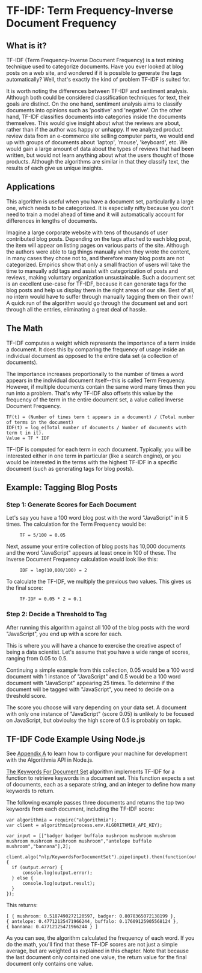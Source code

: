 # TF-IDF: Term Frequency-Inverse Document Frequency
## What is it?
TF-IDF (Term Frequency-Inverse Document Frequency) is a text mining technique used to categorize documents. Have you ever looked at blog posts on a web site, and wondered if it is possible to generate the tags automatically? Well, that's exactly the kind of problem TF-IDF is suited for.

It is worth noting the differences between TF-IDF and sentiment analysis. Although both could be considered classification techniques for text, their goals are distinct. On the one hand, sentiment analysis aims to classify documents into opinions such as 'positive' and 'negative'. On the other hand, TF-IDF classifies documents into categories inside the documents themselves. This would give insight about what the reviews are about, rather than if the author was happy or unhappy. If we analyzed product review data from an e-commerce site selling computer parts, we would end up with groups of documents about 'laptop', 'mouse', 'keyboard', etc. We would gain a large amount of data about the types of reviews that had been written, but would not learn anything about what the users thought of those products. Although the algorithms are similar in that they classify text, the results of each give us unique insights.

## Applications
This algorithm is useful when you have a document set, particularlly a large one, which needs to be categorized. It is especially nifty because you don't need to train a model ahead of time and it will automatically account for differences in lengths of documents.

Imagine a large corporate website with tens of thousands of user contributed blog posts. Depending on the tags attached to each blog post, the item will appear on listing pages on various parts of the site. Although the authors were able to tag things manually when they wrote the content, in many cases they chose not to, and therefore many blog posts are not categorized. Empirics show that only a small fraction of users will take the time to manually add tags and assist with categorization of posts and reviews, making voluntary organization unsustainable. Such a document set is an excellent use-case for TF-IDF, because it can generate tags for the blog posts and help us display them in the right areas of our site. Best of all, no intern would have to suffer through manually tagging them on their own! A quick run of the algorithm would go through the document set and sort through all the entries, eliminating a great deal of hassle.

## The Math
TF-IDF computes a weight which represents the importance of a term inside a document. It does this by comparing the frequency of usage inside an individual document as opposed to the entire data set (a collection of documents).

The importance increases proportionally to the number of times a word appears in the individual document itself--this is called Term Frequency. However, if multiple documents contain the same word many times then you run into a problem. That's why TF-IDF also offsets this value by the frequency of the term in the entire document set, a value called Inverse Document Frequency.

```
TF(t) = (Number of times term t appears in a document) / (Total number of terms in the document)
IDF(t) = log_e(Total number of documents / Number of documents with term t in it).
Value = TF * IDF
```

TF-IDF is computed for each term in each document. Typically, you will be interested either in one term in particular (like a search engine), or you would be interested in the terms with the highest TF-IDF in a specific document (such as generating tags for blog posts).

## Example: Tagging Blog Posts
### Step 1: Generate Scores for Each Document

Let's say you have a 100 word blog post with the word "JavaScript" in it 5 times. The calculation for the Term Frequency would be:
```
     TF = 5/100 = 0.05
```

Next, assume your entire collection of blog posts has 10,000 documents and the word "JavaScript" appears at least once in 100 of these. The Inverse Document Frequency calculation would look like this:

```
     IDF = log(10,000/100) = 2
```

To calculate the TF-IDF, we multiply the previous two values. This gives us the final score:

```
     TF-IDF = 0.05 * 2 = 0.1
```

### Step 2: Decide a Threshold to Tag
After running this algorithm against all 100 of the blog posts with the word "JavaScript", you end up with a score for each.

This is where you will have a chance to exercise the creative aspect of being a data scientist. Let's assume that you have a wide range of scores, ranging from 0.05 to 0.5.

Continuing a simple example from this collection, 0.05 would be a 100 word document with 1 instance of "JavaScript" and 0.5 would be a 100 word document with "JavaScript" appearing 25 times. To determine if the document will be tagged with "JavaScript", you need to decide on a threshold score.

The score you choose will vary depending on your data set. A document with only one instance of "JavaScript" (score 0.05) is unlikely to be focused on JavaScript, but obvioulsy the high score of 0.5 is probably on topic.

## TF-IDF Code Example Using Node.js
See [Appendix A](appendix-a.md) to learn how to configure your machine for development with the Algorithmia API in Node.js.

[The Keywords For Document Set](https://algorithmia.com/algorithms/nlp/KeywordsForDocumentSet) algorithm implements TF-IDF for a function to retrieve keywords in a document set. This function expects a set of documents, each as a separate string, and an integer to define how many keywords to return. 

The following example passes three documents and returns the top two keywords from each document, including the TF-IDF score:

```
var algorithmia = require("algorithmia");
var client = algorithmia(process.env.ALGORITHMIA_API_KEY);

var input = [["badger badger buffalo mushroom mushroom mushroom mushroom mushroom mushroom mushroom","antelope buffalo mushroom","bannana"],2];

client.algo("nlp/KeywordsForDocumentSet").pipe(input).then(function(output) {
  if (output.error) {
      console.log(output.error);
  } else {
      console.log(output.result);
  }
});
```

This returns:
```
[ { mushroom: 0.5187490272120597, badger: 0.8078365072138199 },
{ antelope: 0.47712125471966244, buffalo: 0.17609125905568124 },
{ bannana: 0.47712125471966244 } ]
```

As you can see, the algorithm calculated the frequency of each word. If you do the math, you'll find that these TF-IDF scores are not just a simple average, but are weighted as explained in this chapter. Note that because the last document only contained one value, the return value for the final document only contains one value.
